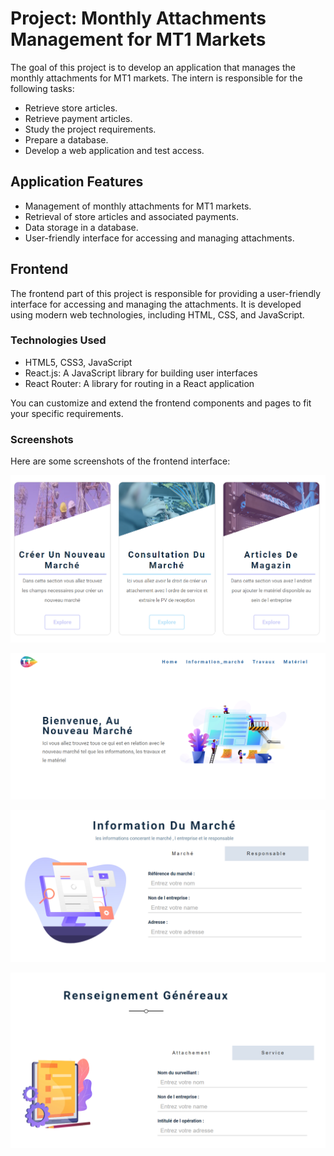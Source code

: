 # Project: Monthly Attachments Management for MT1 Markets

The goal of this project is to develop an application that manages the monthly attachments for MT1 markets. The intern is responsible for the following tasks:

- Retrieve store articles.
- Retrieve payment articles.
- Study the project requirements.
- Prepare a database.
- Develop a web application and test access.

## Application Features

- Management of monthly attachments for MT1 markets.
- Retrieval of store articles and associated payments.
- Data storage in a database.
- User-friendly interface for accessing and managing attachments.

## Frontend

The frontend part of this project is responsible for providing a user-friendly interface for accessing and managing the attachments. It is developed using modern web technologies, including HTML, CSS, and JavaScript.


### Technologies Used

- HTML5, CSS3, JavaScript
- React.js: A JavaScript library for building user interfaces
- React Router: A library for routing in a React application

You can customize and extend the frontend components and pages to fit your specific requirements.

### Screenshots

Here are some screenshots of the frontend interface:

![home](screenshots/home.png)

![newMarket](screenshots/newMarket.png)

![attachement](screenshots/info.png)

![attachement](screenshots/att.png)


